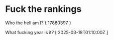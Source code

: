 # Fuck the rankings

Who the hell am I?
{ 17880397 }

What fucking year is it?
[ 2025-03-18T01:10:00Z ]
